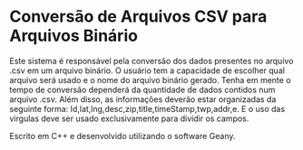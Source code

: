 # Conversão de Arquivos CSV para Arquivos Binário

Este sistema é responsável pela conversão dos dados presentes no arquivo .csv em um arquivo binário. O usuário tem a capacidade de escolher qual arquivo será usado e o nome do arquivo binário gerado. Tenha em mente o tempo de conversão dependerá da quantidade de dados contidos num arquivo .csv. Além disso, as informações deverão estar organizadas da seguinte forma: Id,lat,lng,desc,zip,title,timeStamp,twp,addr,e. E o uso das virgulas deve ser usado exclusivamente para dividir os campos.

Escrito em C++ e desenvolvido utilizando o software Geany.
